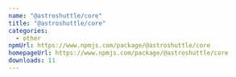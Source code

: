 ```yaml
---
name: "@astroshuttle/core"
title: "@astroshuttle/core"
categories:
  - other
npmUrl: https://www.npmjs.com/package/@astroshuttle/core
homepageUrl: https://www.npmjs.com/package/@astroshuttle/core
downloads: 11
---
```


